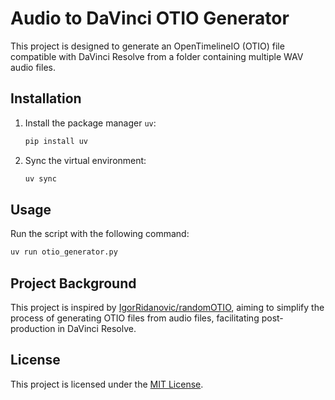 # Audio to DaVinci OTIO Generator

This project is designed to generate an OpenTimelineIO (OTIO) file compatible with DaVinci Resolve from a folder containing multiple WAV audio files.

## Installation

1. Install the package manager `uv`:

    ```bash
    pip install uv
    ```

2. Sync the virtual environment:

    ```bash
    uv sync
    ```

## Usage

Run the script with the following command:

```bash
uv run otio_generator.py
```

## Project Background

This project is inspired by [IgorRidanovic/randomOTIO](https://github.com/IgorRidanovic/randomOTIO), aiming to simplify the process of generating OTIO files from audio files, facilitating post-production in DaVinci Resolve.

## License

This project is licensed under the [MIT License](LICENSE). 